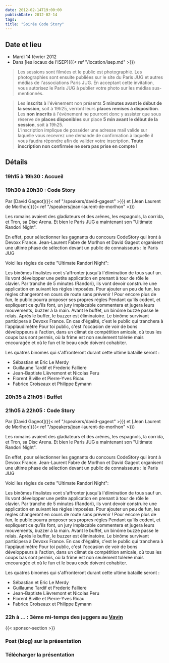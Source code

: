 ```yaml
---
date: 2012-02-14T19:00:00
publishDate: 2012-02-14
tags:
title: "Soirée Code Story"
---
```


## Date et lieu

* Mardi 14 février 2012
* Dans [les locaux de l'ISEP]({{< ref "/location/isep.md" >}})

> Les sessions sont filmées et le public est photographié. Les photographies sont ensuite publiées sur le site du Paris JUG et autres médias de l'associations Paris JUG. En acceptant cette invitation, vous autorisez le Paris JUG à publier votre photo sur les médias sus-mentionnés.

> Les **inscrits** à l'évènement non présents **5 minutes avant le début de la session**, soit à 19h25, verront leurs **places remises à disposition**.  
Les **non inscrits** à l'évènement ne pourront donc y assister que sous réserve de **places disponibles** sur place **5 min avant le début de la session**, soit à 19h25.  
L’inscription implique de posséder une adresse mail valide sur laquelle vous recevrez une demande de confirmation à laquelle il vous faudra répondre afin de valider votre inscription.
**Toute inscription non confirmée ne sera pas prise en compte !**

## Détails

### 19h15 à 19h30 : Accueil

### 19h30 à 20h30 : Code Story

Par [David Gageot]({{< ref "/speakers/david-gageot" >}}) et [Jean Laurent de Morlhon]({{< ref "/speakers/jean-laurent-de-morlhon" >}})

Les romains avaient des gladiateurs et des arênes, les espagnols, la corrida, et Tron, sa Disc Arena. Et bien le Paris JUG a maintenant son "Ultimate Randori Night".

En effet, pour sélectionner les gagnants du concours CodeStory qui iront à Devoxx France. Jean-Laurent Fabre de Morlhon et David Gageot organisent une ultime phase de sélection devant un public de connaisseurs : le Paris JUG

Voici les règles de cette "Ultimate Randori Night":

Les binômes finalistes vont s'affronter jusqu'à l'élimination de tous sauf un.
Ils vont développer une petite application en prenant à tour de rôle le clavier.
Par tranche de 5 minutes (Randori), ils vont devoir construire une application en suivant les règles imposées.
Pour ajouter un peu de fun, les règles changeront en cours de route sans prévenir !
Pour encore plus de fun, le public pourra proposer ses propres règles
Pendant qu'ils codent, et expliquent ce qu'ils font, un jury implacable commentera et jugera leurs mouvements, buzzer à la main.
Avant le buffet, un binôme buzzé passe le relais.
Après le buffer, le buzzer est éliminatoire.
Le binôme survivant participera à Devoxx France.
En cas d'égalité, c'est le public qui tranchera à l'applaudimètre
Pour toi public, c'est l'occasion de voir de bons développeurs à l'action, dans un climat de compétition amicale, où tous les coups bas sont permis, où la frime est non seulement tolérée mais encouragée et où le fun et le beau code doivent cohabiter.

Les quatres binomes qui s'affronteront durant cette ultime bataille seront :

- Sébastian et Eric Le Merdy
- Guillaume Tardif et Frederic Falliere
- Jean-Baptiste Lièvremont et Nicolas Peru
- Florent Biville et Pierre-Yves Ricau
- Fabrice Croiseaux et Philippe Eymann

### 20h35 à 21h05 : Buffet

### 21h05 à 22h05 :  Code Story

Par [David Gageot]({{< ref "/speakers/david-gageot" >}}) et [Jean Laurent de Morlhon]({{< ref "/speakers/jean-laurent-de-morlhon" >}})

Les romains avaient des gladiateurs et des arênes, les espagnols, la corrida, et Tron, sa Disc Arena. Et bien le Paris JUG a maintenant son "Ultimate Randori Night".

En effet, pour sélectionner les gagnants du concours CodeStory qui iront à Devoxx France. Jean-Laurent Fabre de Morlhon et David Gageot organisent une ultime phase de sélection devant un public de connaisseurs : le Paris JUG

Voici les règles de cette "Ultimate Randori Night":

Les binômes finalistes vont s'affronter jusqu'à l'élimination de tous sauf un.
Ils vont développer une petite application en prenant à tour de rôle le clavier.
Par tranche de 5 minutes (Randori), ils vont devoir construire une application en suivant les règles imposées.
Pour ajouter un peu de fun, les règles changeront en cours de route sans prévenir !
Pour encore plus de fun, le public pourra proposer ses propres règles
Pendant qu'ils codent, et expliquent ce qu'ils font, un jury implacable commentera et jugera leurs mouvements, buzzer à la main.
Avant le buffet, un binôme buzzé passe le relais.
Après le buffer, le buzzer est éliminatoire.
Le binôme survivant participera à Devoxx France.
En cas d'égalité, c'est le public qui tranchera à l'applaudimètre
Pour toi public, c'est l'occasion de voir de bons développeurs à l'action, dans un climat de compétition amicale, où tous les coups bas sont permis, où la frime est non seulement tolérée mais encouragée et où le fun et le beau code doivent cohabiter.

Les quatres binomes qui s'affronteront durant cette ultime bataille seront :

- Sébastian et Eric Le Merdy
- Guillaume Tardif et Frederic Falliere
- Jean-Baptiste Lièvremont et Nicolas Peru
- Florent Biville et Pierre-Yves Ricau
- Fabrice Croiseaux et Philippe Eymann

### 22h à ... : 3ème mi-temps des juggers au [Vavin](https://maps.google.fr/maps/place?hl=fr&sourceid=navclient-ff&rlz=1B3GGGL_frFR294FR295&um=1&ie=UTF-8&q=restaurant+le+vavin+paris&fb=1&gl=fr&hq=restaurant+le+vavin&hnear=paris&cid=16763854041267710574)

{{< sponsor-section >}}

### Post (blog) sur la présentation

### Télécharger la présentation
